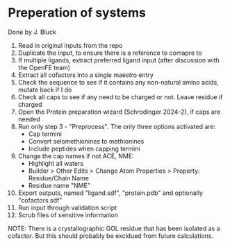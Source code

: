 # Preperation of systems

Done by J. Bluck

<ol type="1">
<li>Read in original inputs from the repo
<li>Duplicate the input, to ensure there is a reference to comapre to
<li>If multiple ligands, extract preferred ligand input (after discussion with the OpenFE team)
<li>Extract all cofactors into a single maestro entry
<li>Check the sequence to see if it contains any non-natural amino acids, mutate back if I do
<li>Check all caps to see if any need to be charged or not. Leave residue if charged
<li>Open the Protein preparation wizard (Schrodinger 2024-2), if caps are needed
<li>Run only step 3 - "Preprocess". The only three options activated are:
   <ul type="disc">
    <li>Cap termini
    <li>Convert selomethionines to methionines
    <li>Include peptides when capping termini
    </ul>
<li>Change the cap names if not ACE, NME:
   <ul type="disc">
    <li>Highlight all waters
    <li>Builder > Other Edits > Change Atom Properties > Property: Residue/Chain Name
    <li>Residue name "NME"
    </ul>
<li>Export outputs, named "ligand.sdf", "protein.pdb" and optionally "cofactors.sdf"
<li>Run input through validation script
<li>Scrub files of sensitive information
</ol>

NOTE: There is a crystallographic GOL residue that has been isolated as a cofactor. But this should probably be excldued from future calculations.
